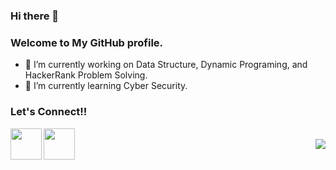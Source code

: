 ### Hi there 👋
### Welcome to My GitHub profile.


- 🔭 I’m currently working on Data Structure, Dynamic Programing, and HackerRank Problem Solving.
- 🌱 I’m currently learning Cyber Security.





### Let's Connect!!

<a href="https://www.linkedin.com/in/mohit-kumar-73528918b/">
  <img align="left" width="50px" src="https://img.icons8.com/plasticine/2x/linkedin.png" />
</a>
<a href = "mailto: singla45567@gmail.com">
  <img align="left" width="50px" src="https://img.icons8.com/plasticine/2x/gmail.png" />
</a>
<br>
<img align="right" src="https://rushter.com/counter.svg">
